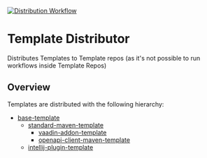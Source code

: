[![Distribution Workflow](https://img.shields.io/github/actions/workflow/status/xdev-software/template-distributor/distribute.yml?branch=master&label=distribution)](https://github.com/xdev-software/template-distributor/actions/workflows/distribute.yml?query=branch%3Amaster)
# Template Distributor

Distributes Templates to Template repos
(as it's not possible to run workflows inside Template Repos)

## Overview
Templates are distributed with the following hierarchy:

* [base-template](https://github.com/xdev-software/base-template)
  * [standard-maven-template](https://github.com/xdev-software/standard-maven-template)
    * [vaadin-addon-template](https://github.com/xdev-software/vaadin-addon-template)
    * [openapi-client-maven-template](https://github.com/xdev-software/openapi-client-maven-template)
  * [intellij-plugin-template](https://github.com/xdev-software/intellij-plugin-template)
